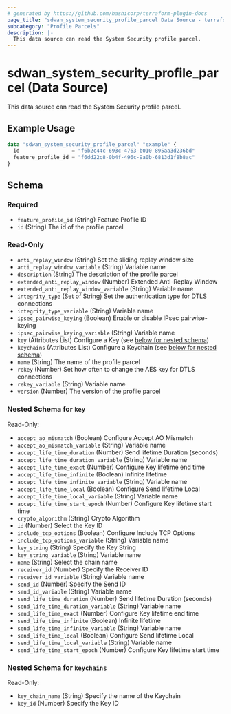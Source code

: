 ```yaml
---
# generated by https://github.com/hashicorp/terraform-plugin-docs
page_title: "sdwan_system_security_profile_parcel Data Source - terraform-provider-sdwan"
subcategory: "Profile Parcels"
description: |-
  This data source can read the System Security profile parcel.
---
```


# sdwan_system_security_profile_parcel (Data Source)

This data source can read the System Security profile parcel.

## Example Usage

```terraform
data "sdwan_system_security_profile_parcel" "example" {
  id                 = "f6b2c44c-693c-4763-b010-895aa3d236bd"
  feature_profile_id = "f6dd22c8-0b4f-496c-9a0b-6813d1f8b8ac"
}
```

<!-- schema generated by tfplugindocs -->
## Schema

### Required

- `feature_profile_id` (String) Feature Profile ID
- `id` (String) The id of the profile parcel

### Read-Only

- `anti_replay_window` (String) Set the sliding replay window size
- `anti_replay_window_variable` (String) Variable name
- `description` (String) The description of the profile parcel
- `extended_anti_replay_window` (Number) Extended Anti-Replay Window
- `extended_anti_replay_window_variable` (String) Variable name
- `integrity_type` (Set of String) Set the authentication type for DTLS connections
- `integrity_type_variable` (String) Variable name
- `ipsec_pairwise_keying` (Boolean) Enable or disable IPsec pairwise-keying
- `ipsec_pairwise_keying_variable` (String) Variable name
- `key` (Attributes List) Configure a Key (see [below for nested schema](#nestedatt--key))
- `keychains` (Attributes List) Configure a Keychain (see [below for nested schema](#nestedatt--keychains))
- `name` (String) The name of the profile parcel
- `rekey` (Number) Set how often to change the AES key for DTLS connections
- `rekey_variable` (String) Variable name
- `version` (Number) The version of the profile parcel

<a id="nestedatt--key"></a>
### Nested Schema for `key`

Read-Only:

- `accept_ao_mismatch` (Boolean) Configure Accept AO Mismatch
- `accept_ao_mismatch_variable` (String) Variable name
- `accept_life_time_duration` (Number) Send lifetime Duration (seconds)
- `accept_life_time_duration_variable` (String) Variable name
- `accept_life_time_exact` (Number) Configure Key lifetime end time
- `accept_life_time_infinite` (Boolean) Infinite lifetime
- `accept_life_time_infinite_variable` (String) Variable name
- `accept_life_time_local` (Boolean) Configure Send lifetime Local
- `accept_life_time_local_variable` (String) Variable name
- `accept_life_time_start_epoch` (Number) Configure Key lifetime start time
- `crypto_algorithm` (String) Crypto Algorithm
- `id` (Number) Select the Key ID
- `include_tcp_options` (Boolean) Configure Include TCP Options
- `include_tcp_options_variable` (String) Variable name
- `key_string` (String) Specify the Key String
- `key_string_variable` (String) Variable name
- `name` (String) Select the chain name
- `receiver_id` (Number) Specify the Receiver ID
- `receiver_id_variable` (String) Variable name
- `send_id` (Number) Specify the Send ID
- `send_id_variable` (String) Variable name
- `send_life_time_duration` (Number) Send lifetime Duration (seconds)
- `send_life_time_duration_variable` (String) Variable name
- `send_life_time_exact` (Number) Configure Key lifetime end time
- `send_life_time_infinite` (Boolean) Infinite lifetime
- `send_life_time_infinite_variable` (String) Variable name
- `send_life_time_local` (Boolean) Configure Send lifetime Local
- `send_life_time_local_variable` (String) Variable name
- `send_life_time_start_epoch` (Number) Configure Key lifetime start time


<a id="nestedatt--keychains"></a>
### Nested Schema for `keychains`

Read-Only:

- `key_chain_name` (String) Specify the name of the Keychain
- `key_id` (Number) Specify the Key ID

